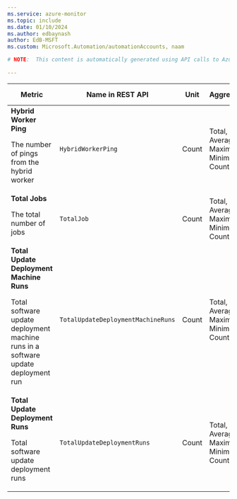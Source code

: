 ```yaml
---
ms.service: azure-monitor
ms.topic: include
ms.date: 01/10/2024
ms.author: edbaynash
author: EdB-MSFT
ms.custom: Microsoft.Automation/automationAccounts, naam

# NOTE:  This content is automatically generated using API calls to Azure. Any edits made on these files will be overwritten in the next run of the script. 
 
---
```


  
  
|Metric|Name in REST API|Unit|Aggregation|Dimensions|Time Grains|DS Export|
|---|---|---|---|---|---|---|
|**Hybrid Worker Ping**<p><p>The number of pings from the hybrid worker |`HybridWorkerPing` |Count |Total, Average, Maximum, Minimum, Count |`HybridWorkerGroup`, `HybridWorker`, `HybridWorkerVersion`|PT1M |Yes|
|**Total Jobs**<p><p>The total number of jobs |`TotalJob` |Count |Total, Average, Maximum, Minimum, Count |`Runbook`, `Status`|PT1M |Yes|
|**Total Update Deployment Machine Runs**<p><p>Total software update deployment machine runs in a software update deployment run |`TotalUpdateDeploymentMachineRuns` |Count |Total, Average, Maximum, Minimum, Count |`Status`, `TargetComputer`, `SoftwareUpdateConfigurationName`, `SoftwareUpdateConfigurationRunId`|PT1M |Yes|
|**Total Update Deployment Runs**<p><p>Total software update deployment runs |`TotalUpdateDeploymentRuns` |Count |Total, Average, Maximum, Minimum, Count |`Status`, `SoftwareUpdateConfigurationName`|PT1M |Yes|